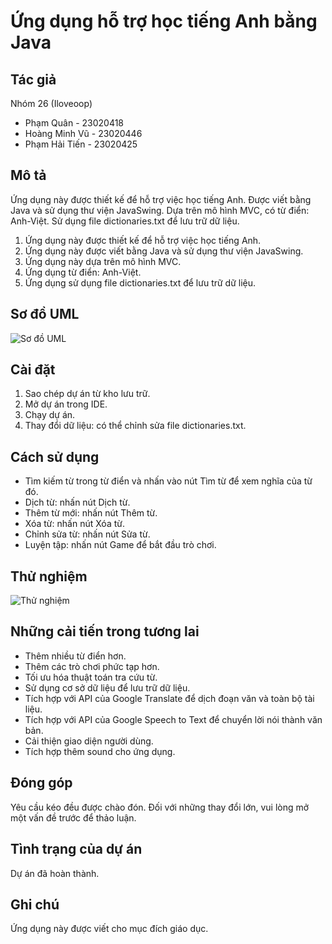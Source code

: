 # Ứng dụng hỗ trợ học tiếng Anh bằng Java

## Tác giả
Nhóm 26 (Iloveoop)
- Phạm Quân - 23020418
- Hoàng Minh Vũ - 23020446
- Phạm Hải Tiến - 23020425

## Mô tả
Ứng dụng này được thiết kế để hỗ trợ việc học tiếng Anh. Được viết bằng Java và sử dụng thư viện JavaSwing. Dựa trên mô hình MVC, có từ điển: Anh-Việt. Sử dụng file dictionaries.txt để lưu trữ dữ liệu.
1. Ứng dụng này được thiết kế để hỗ trợ việc học tiếng Anh.
2. Ứng dụng này được viết bằng Java và sử dụng thư viện JavaSwing.
3. Ứng dụng này dựa trên mô hình MVC.
4. Ứng dụng từ điển: Anh-Việt.
5. Ứng dụng sử dụng file dictionaries.txt để lưu trữ dữ liệu.

## Sơ đồ UML
![Sơ đồ UML](link_ảnh)

## Cài đặt
1. Sao chép dự án từ kho lưu trữ.
2. Mở dự án trong IDE.
3. Chạy dự án.
4. Thay đổi dữ liệu: có thể chỉnh sửa file dictionaries.txt.

## Cách sử dụng
- Tìm kiếm từ trong từ điển và nhấn vào nút Tìm từ để xem nghĩa của từ đó.
- Dịch từ: nhấn nút Dịch từ.
- Thêm từ mới: nhấn nút Thêm từ.
- Xóa từ: nhấn nút Xóa từ.
- Chỉnh sửa từ: nhấn nút Sửa từ.
- Luyện tập: nhấn nút Game để bắt đầu trò chơi.

## Thử nghiệm
![Thử nghiệm](link_ảnh)

## Những cải tiến trong tương lai
- Thêm nhiều từ điển hơn.
- Thêm các trò chơi phức tạp hơn.
- Tối ưu hóa thuật toán tra cứu từ.
- Sử dụng cơ sở dữ liệu để lưu trữ dữ liệu.
- Tích hợp với API của Google Translate để dịch đoạn văn và toàn bộ tài liệu.
- Tích hợp với API của Google Speech to Text để chuyển lời nói thành văn bản.
- Cải thiện giao diện người dùng.
- Tích hợp thêm sound cho ứng dụng.

## Đóng góp
Yêu cầu kéo đều được chào đón. Đối với những thay đổi lớn, vui lòng mở một vấn đề trước để thảo luận.

## Tình trạng của dự án
Dự án đã hoàn thành.

## Ghi chú
Ứng dụng này được viết cho mục đích giáo dục.
